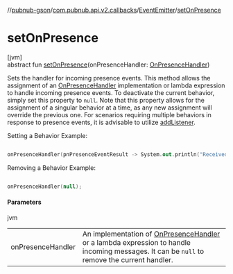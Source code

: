 //[pubnub-gson](../../../index.md)/[com.pubnub.api.v2.callbacks](../index.md)/[EventEmitter](index.md)/[setOnPresence](set-on-presence.md)

# setOnPresence

[jvm]\
abstract fun [setOnPresence](set-on-presence.md)(onPresenceHandler: [OnPresenceHandler](../../com.pubnub.api.v2.callbacks.handlers/-on-presence-handler/index.md))

Sets the handler for incoming presence events. This method allows the assignment of an [OnPresenceHandler](../../com.pubnub.api.v2.callbacks.handlers/-on-presence-handler/index.md) implementation or lambda expression to handle incoming presence events. To deactivate the current behavior, simply set this property to `null`. Note that this property allows for the assignment of a singular behavior at a time, as any new assignment will override the previous one. For scenarios requiring multiple behaviors in response to presence events, it is advisable to utilize [addListener](index.md#330403064%2FFunctions%2F-395131529). 

Setting a Behavior Example:

```kotlin

onPresenceHandler(pnPresenceEventResult -> System.out.println("Received: " + pnPresenceEventResult.getEvent()));

```

Removing a Behavior Example:

```kotlin

onPresenceHandler(null);

```

#### Parameters

jvm

| | |
|---|---|
| onPresenceHandler | An implementation of [OnPresenceHandler](../../com.pubnub.api.v2.callbacks.handlers/-on-presence-handler/index.md) or a lambda expression to handle incoming messages. It can be `null` to remove the current handler. |
